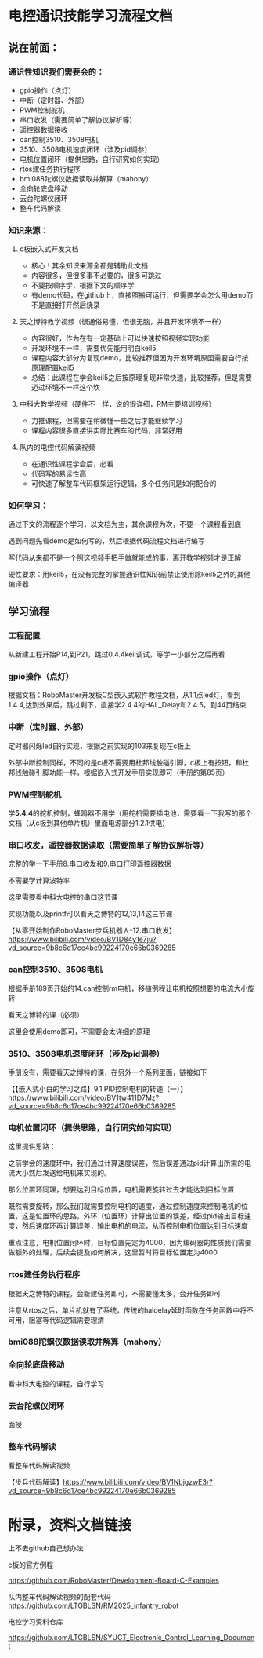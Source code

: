 # 电控通识技能学习流程文档



## 说在前面：



### 通识性知识我们需要会的：

- gpio操作（点灯）
- 中断（定时器、外部）
- PWM控制舵机
- 串口收发（需要简单了解协议解析等）
- 遥控器数据接收
- can控制3510、3508电机
- 3510、3508电机速度闭环（涉及pid调参）
- 电机位置闭环（提供思路，自行研究如何实现）
- rtos建任务执行程序
- bmi088陀螺仪数据读取并解算（mahony）
- 全向轮底盘移动
- 云台陀螺仪闭环
- 整车代码解读

### 知识来源：

1. c板嵌入式开发文档

   - 核心！其余知识来源全都是辅助此文档
   - 内容很多，但很多事不必要的，很多可跳过
   - 不要按顺序学，根据下文的顺序学
   - 有demo代码，在github上，直接照搬可运行，但需要学会怎么用demo而不是直接打开然后烧录

   

2. 天之博特教学视频（很通俗易懂，但很无脑，并且开发环境不一样）
   - 内容很好，作为在有一定基础上可以快速按照视频实现功能
   - 开发环境不一样，需要优先能用明白keil5
   - 课程内容大部分为复现demo，比较推荐但因为开发环境原因需要自行按原理配置keil5
   - 总结：此课程在学会keil5之后按原理复现非常快速，比较推荐，但是需要迈过环境不一样这个坎

3. 中科大教学视频（硬件不一样，说的很详细，RM主要培训视频）

   - 力推课程，但需要在稍微懂一些之后才能继续学习
   - 课程内容很多直接讲实际比赛车的代码，非常好用

4. 队内的电控代码解读视频

   - 在通识性课程学会后，必看
   - 代码写的易读性高
   - 可快速了解整车代码框架运行逻辑，多个任务间是如何配合的

   

### 如何学习：

通过下文的流程逐个学习，以文档为主，其余课程为次，不要一个课程看到底

遇到问题先看demo是如何写的，然后根据代码流程文档进行编写

写代码从来都不是一个照这视频手把手做就能成的事，离开教学视频才是正解

硬性要求：用keil5，在没有完整的掌握通识性知识前禁止使用除keil5之外的其他编译器

## 学习流程

### 工程配置

从新建工程开始P14,到P21，跳过0.4.4keil调试，等学一小部分之后再看

### gpio操作（点灯）

根据文档：RoboMaster开发板C型嵌入式软件教程文档，从1.1点led灯，看到1.4.4,达到效果后，跳过剩下，直接学2.4.4的HAL_Delay和2.4.5，到44页结束

### 中断（定时器、外部）

定时器闪烁led自行实现，根据之前实现的103来复现在c板上

外部中断控制同样，不同的是c板不需要用杜邦线触碰引脚，c板上有按钮，和杜邦线触碰引脚功能一样，根据嵌入式开发手册实现即可（手册的第85页）

### PWM控制舵机

学**5.4.4**的舵机控制，蜂鸣器不用学（用舵机需要插电池，需要看一下我写的那个文档（从c板到其他单片机）里面电源部分1.2.1供电）

### 串口收发，遥控器数据读取（需要简单了解协议解析等）

完整的学一下手册8.串口收发和9.串口打印遥控器数据

不需要学计算波特率

这里需要看中科大电控的串口这节课

实现功能以及printf可以看天之博特的12,13,14这三节课

【从零开始制作RoboMaster步兵机器人-12.串口收发】https://www.bilibili.com/video/BV1D84y1e7ju?vd_source=9b8c6d17ce4bc99224170e66b0369285

### can控制3510、3508电机

根据手册189页开始的14.can控制rm电机，移植例程让电机按照想要的电流大小旋转

看天之博特的课（必须）

这里会使用demo即可，不需要会太详细的原理

### 3510、3508电机速度闭环（涉及pid调参）

手册没有，需要看天之博特的课，在另外一个系列里面，链接如下

【【嵌入式小白的学习之路】9.1 PID控制电机的转速（一）】https://www.bilibili.com/video/BV1tw411D7Mz?vd_source=9b8c6d17ce4bc99224170e66b0369285



### 电机位置闭环（提供思路，自行研究如何实现）

这里提供思路：

之前学会的速度环中，我们通过计算速度误差，然后误差通过pid计算出所需的电流大小然后发送给电机来实现的。

那么位置环同理，想要达到目标位置，电机需要旋转过去才能达到目标位置

既然需要旋转，那么我们就需要控制电机的速度，通过控制速度来控制电机的位置，这是位置环的思路，外环（位置环）计算出位置的误差，经过pid输出目标速度，然后速度环再计算误差，输出电机的电流，从而控制电机位置达到目标速度

重点注意，电机位置闭环时，目标位置先定为4000，因为编码器的性质我们需要做额外的处理，后续会提及如何解决，这里暂时将目标位置定为4000

### rtos建任务执行程序

根据天之博特的课程，会新建任务即可，不需要懂太多，会开任务即可

注意从rtos之后，单片机就有了系统，传统的haldelay延时函数在任务函数中将不可用，阻塞等代码逻辑需要理清

### bmi088陀螺仪数据读取并解算（mahony）



### 全向轮底盘移动

看中科大电控的课程，自行学习

### 云台陀螺仪闭环

面授

### 整车代码解读

看整车代码解读视频

【步兵代码解读】https://www.bilibili.com/video/BV1NbjgzwE3r?vd_source=9b8c6d17ce4bc99224170e66b0369285



# 附录，资料文档链接

上不去github自己想办法

c板的官方例程

https://github.com/RoboMaster/Development-Board-C-Examples

队内整车代码解读视频的配套代码
https://github.com/LTGBLSN/RM2025_infantry_robot

电控学习资料仓库

https://github.com/LTGBLSN/SYUCT_Electronic_Control_Learning_Document

